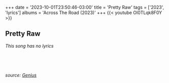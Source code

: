 +++
date = '2023-10-01T23:50:46-03:00'
title = 'Pretty Raw'
tags = ['2023',  'lyrics']
albums = 'Across The Road (2023)'
+++
{{< youtube OI0TLqk8F0Y >}}

## Pretty Raw

_This song has no lyrics_

&nbsp;

&nbsp;

_source: [Genius](https://genius.com/artists/First-of-october)_
